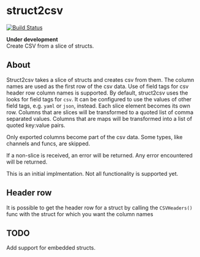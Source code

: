 # struct2csv
[![Build Status](https://travis-ci.org/mohae/struct2csv.png)](https://travis-ci.org/mohae/struct2csv)

__Under development__  
Create CSV from a slice of structs.

## About
Struct2csv takes a slice of structs and creates csv from them.  The column names are used as the first row of the csv data.  Use of field tags for csv header row column names is supported.  By default, struct2csv uses the looks for field tags for `csv`.  It can be configured to use the values of other field tags, e.g. `yaml` or `json`, instead.  Each slice element becomes its own row.  Columns that are slices will be transformed to a quoted list of comma separated values.  Columns that are maps will be transformed into a list of quoted key:value pairs.

Only exported columns become part of the csv data.  Some types, like channels and funcs, are skipped.

If a non-slice is received, an error will be returned.  Any error encountered will be returned.

This is an initial implmentation.  Not all functionality is supported yet.

## Header row
It is possible to get the header row for a struct by calling the `CSVHeaders()` func with the struct for which you want the column names

## TODO
Add support for embedded structs.
